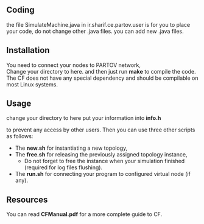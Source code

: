 ## Coding

the file SimulateMachine.java in ir.sharif.ce.partov.user is for you to place your code, do not change other .java files. you can add new .java files.

## Installation
You need to connect your nodes to PARTOV network,<br />
Change your directory to here.
and then just run **make** to compile the code. The CF does not have any special dependency and should be compilable on most Linux systems.

## Usage

change your directory to here
put your information into **info.h**

to prevent any access by other users. Then you can use three other scripts as follows:

  - The **new.sh** for instantiating a new topology,
  - The **free.sh** for releasing the previously assigned topology instance,
    * Do not forget to free the instance when your simulation finished (required for log files flushing).
  - The **run.sh** for connecting your program to configured virtual node (if any).

## Resources

You can read **CFManual.pdf** for a more complete guide to CF.


